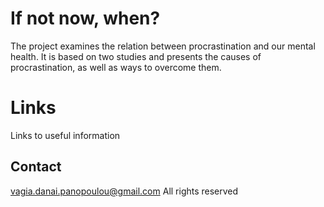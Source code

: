 # If not now, when?
The project examines the relation between procrastination and our mental health. It is based on two studies and presents the causes of procrastination, as well as ways to overcome them. 

# Links
Links to useful information

## Contact
vagia.danai.panopoulou@gmail.com
All rights reserved
